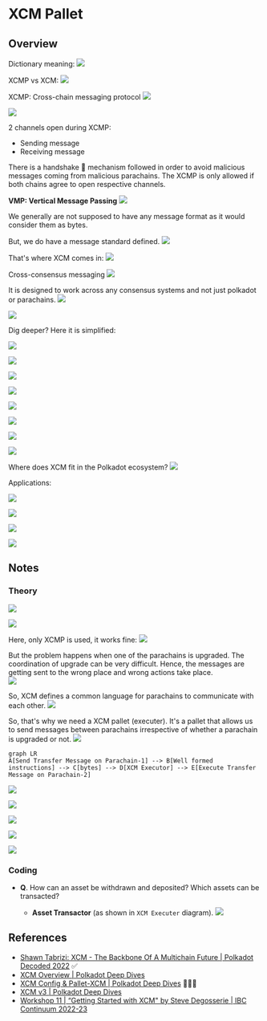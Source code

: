 # XCM Pallet

## Overview

Dictionary meaning:
![](../../img/pallet-xcm-7.png)

XCMP vs XCM:
![](../../img/pallet-xcm-8.png)

XCMP: Cross-chain messaging protocol
![](../../img/pallet-xcm-9.png)

![](../../img/pallet-xcm-10.png)

2 channels open during XCMP:

- Sending message
- Receiving message

There is a handshake 🤝 mechanism followed in order to avoid malicious messages coming from malicious parachains. The XCMP is only allowed if both chains agree to open respective channels.

**VMP: Vertical Message Passing**
![](../../img/pallet-xcm-11.png)

We generally are not supposed to have any message format as it would consider them as bytes.

But, we do have a message standard defined.
![](../../img/pallet-xcm-12.png)

That's where XCM comes in:
![](../../img/pallet-xcm-13.png)

Cross-consensus messaging
![](../../img/pallet-xcm-14.png)

It is designed to work across any consensus systems and not just polkadot or parachains.
![](../../img/pallet-xcm-15.png)

![](../../img/pallet-xcm-16.png)

Dig deeper? Here it is simplified:

![](../../img/pallet-xcm-17.png)

![](../../img/pallet-xcm-18.png)

![](../../img/pallet-xcm-19.png)

![](../../img/pallet-xcm-20.png)

![](../../img/pallet-xcm-21.png)

![](../../img/pallet-xcm-22.png)

![](../../img/pallet-xcm-23.png)

![](../../img/pallet-xcm-24.png)

Where does XCM fit in the Polkadot ecosystem?
![](../../img/pallet-xcm-25.png)

Applications:

![](../../img/pallet-xcm-29.png)

![](../../img/pallet-xcm-30.png)

![](../../img/pallet-xcm-31.png)

![](../../img/pallet-xcm-32.png)

## Notes

### Theory

![](../../img/pallet-xcm-1.png)

![](../../img/pallet-xcm-2.png)

Here, only XCMP is used, it works fine:
![](../../img/pallet-xcm-3.png)

But the problem happens when one of the parachains is upgraded. The coordination of upgrade can be very difficult. Hence, the messages are getting sent to the wrong place and wrong actions take place.  
![](../../img/pallet-xcm-4.png)

So, XCM defines a common language for parachains to communicate with each other.
![](../../img/pallet-xcm-26.png)

So, that's why we need a XCM pallet (executer). It's a pallet that allows us to send messages between parachains irrespective of whether a parachain is upgraded or not.
![](../../img/pallet-xcm-5.png)

```mermaid
graph LR
A[Send Transfer Message on Parachain-1] --> B[Well formed instructions] --> C[bytes] --> D[XCM Executor] --> E[Execute Transfer Message on Parachain-2]
```

![](../../img/pallet-xcm-27.png)

![](../../img/pallet-xcm-28.png)

![](../../img/pallet-xcm-6.png)

![](../../img/pallet-xcm-33.png)

![](../../img/pallet-xcm-34.png)

### Coding

- **Q**. How can an asset be withdrawn and deposited? Which assets can be transacted?

  - **Asset Transactor** (as shown in `XCM Executer` diagram).
    ![](../../img/pallet-xcm-35.png)

<!-- TODO: Cover later after all the pallets -->

## References

- [Shawn Tabrizi: XCM - The Backbone Of A Multichain Future | Polkadot Decoded 2022](https://www.youtube.com/watch?v=2tmspefsygQ) ✅
- [XCM Overview | Polkadot Deep Dives](https://www.youtube.com/watch?v=kAAzgpTAMZ4&list=PLOyWqupZ-WGsfnlpkk0KWX3uS4yg6ZztG&index=20)
- [XCM Config & Pallet-XCM | Polkadot Deep Dives](https://www.youtube.com/watch?v=bFMvWmU1pYI&list=PLOyWqupZ-WGsfnlpkk0KWX3uS4yg6ZztG&index=27) 🧑🏻‍💻
- [XCM v3 | Polkadot Deep Dives](https://www.youtube.com/watch?v=MMIPNR3SuB4&list=PLOyWqupZ-WGsfnlpkk0KWX3uS4yg6ZztG&index=18)
- [Workshop 11 | “Getting Started with XCM" by Steve Degosserie | IBC Continuum 2022-23](https://www.youtube.com/watch?v=D90bbadkNcE)
